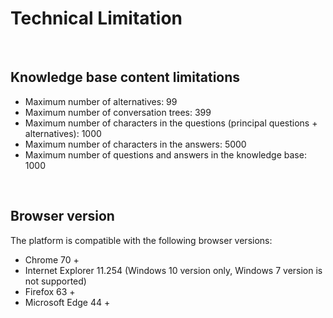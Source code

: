 **Technical Limitation**
=================

<br/>

**Knowledge base content limitations**
-----------------

-   Maximum number of alternatives: 99
-   Maximum number of conversation trees: 399
-   Maximum number of characters in the questions (principal questions +
    alternatives): 1000
-   Maximum number of characters in the answers: 5000
-   Maximum number of questions and answers in the knowledge base: 1000

<br/>

**Browser version**
-------------------

The platform is compatible with the following browser versions:

-   Chrome 70 +
-   Internet Explorer 11.254 (Windows 10 version only, Windows 7 version is not
    supported)
-   Firefox 63 +
-   Microsoft Edge 44 +


